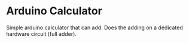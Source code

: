 # Arduino Calculator
Simple arduino calculator that can add. Does the adding on a dedicated hardware circuit (full adder).
